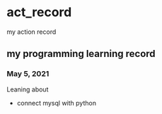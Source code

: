 # act_record
my action record

## my programming learning record
### May 5, 2021
Leaning about
* connect mysql with python
